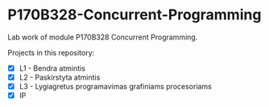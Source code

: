 # P170B328-Concurrent-Programming

Lab work of module P170B328 Concurrent Programming.

Projects in this repository:
- [x] L1 - Bendra atmintis
- [x] L2 - Paskirstyta atmintis
- [x] L3 - Lygiagretus programavimas grafiniams procesoriams
- [x] IP
